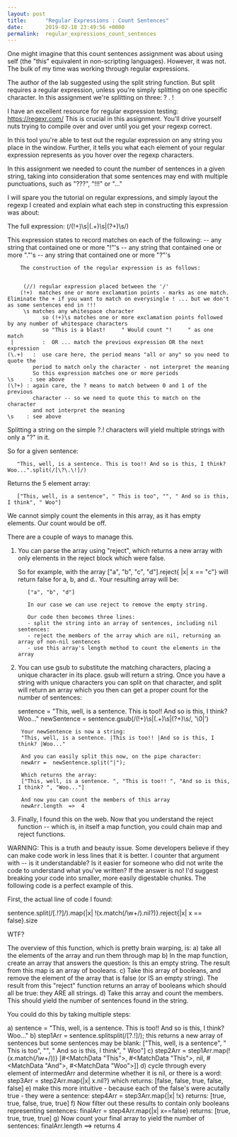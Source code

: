 ```yaml
---
layout: post
title:      "Regular Expressions : Count Sentences"
date:       2019-02-18 23:49:56 +0000
permalink:  regular_expressions_count_sentences
---
```



One might imagine that this count sentences assignment was about using self (the "this" equivalent in non-scripting languages).  However, it was not.  The bulk of my time was working through regular expressions.

The author of the lab suggested using the split string function.  But split requires a regular expression, unless you're simply splitting on one specific character.  In this assignment we're splitting on three:  ? . !

I have an excellent resource for regular expression testing: https://regexr.com/  This is crucial in this assignment.  You'll drive yourself nuts trying to compile over and over until you get your regexp correct.

In this tool you're able to test out the regular expression on any string you place in the window.  Further, it tells you what each element of your regular expression represents as you hover over the regexp characters.

In this assignment we needed to count the number of sentences in a given string, taking into consideration that some sentences may end with multiple punctuations, such as "???", "!!!" or "..."  

I will spare you the tutorial on regular expressions, and simply layout the regexp I created and explain what each step in constructing this expression was about:

The full expression:   (/(!+)\s|(\.+)\s|(\?+)\s/)

This expression states to record matches on each of the following:
    -- any string that contained one or more "!"'s
		-- any string that contained one or more "."'s
		-- any string that contained one or more "?"'s
		 
		
		The construction of the regular expression is as follows:


         (//) regular expression placed between the '/'
        (!+)  matches one or more exclamation points - marks as one match.  Eliminate the + if you want to match on everysingle ! ... but we don't as some sentences end in !!!
         \s matches any whitespace character
               so (!+)\s matches one or more exclamation points followed by any number of whitespace characters
               so "This is a blast!     " Would count "!     " as one match
     |         :  OR ... match the previous expression OR the next expression
    (\.+)   :  use care here, the period means "all or any" so you need to quote the
            period to match only the character - not interpret the meaning
            So this expression matches one or more periods
    \s     : see above
    (\?+) : again care, the ? means to match between 0 and 1 of the previous
            character -- so we need to quote this to match on the character
            and not interpret the meaning
    \s    : see above  
		
	



Splitting a string on the simple ?.! characters will yield multiple strings with only a "?" in it.

So for a given sentence:  

       "This, well, is a sentence. This is too!! And so is this, I think? Woo...".split(/[\?\.\!]/)

Returns the 5 element array: 

       ["This, well, is a sentence", " This is too", "", " And so is this, I think", " Woo"]
 
We cannot simply count the elements in this array, as it has empty elements.  Our count would be off.
 
There are a couple of ways to manage this.
 
 1.  You can parse the array using "reject", which returns a new array with only elements in the reject block which were false.
 
      So for example, with the array ["a", "b", "c", "d"].reject{ |x| x == "c"}
			will return false for a, b, and d..  Your resulting array will be:
			
			["a", "b", "d"]
			
			In our case we can use reject to remove the empty string.
			
			Our code then becomes three lines:
			- split the string into an array of sentences, including nil sentences:
			- reject the members of the array which are nil, returning an array of non-nil sentences
			- use this array's length method to count the elements in the array
			
2.  You can use gsub to substitute the matching characters, placing a unique character in its place.  gsub will return a string.  Once you have a string with unique characters you can split on that character, and split will return an array which you then can get a proper count for the number of sentences:

     sentence = "This, well, is a sentence. This is too!! And so is this, I think? Woo..."
		 newSentence = sentence.gsub(/(!+)\s|(\.+)\s|(\?+)\s/, '\0|')
		 
		 Your newSentence is now a string:
		 "This, well, is a sentence. |This is too!! |And so is this, I think? |Woo..."
		 
		 And you can easily split this now, on the pipe character:
		 newArr =  newSentence.split("|");
		 
		 Which returns the array:
		 ["This, well, is a sentence. ", "This is too!! ", "And so is this, I think? ", "Woo..."]
		 
		 And now you can count the members of this array
		 newArr.length  =>  4
		 

3.  Finally, I found this on the web.  Now that you understand the reject function -- which is, in itself a map function, you could chain map and reject functions.

WARNING:  This is a truth and beauty issue.  Some developers believe if they can make code work in less lines that it is better.  I counter that argument with -- is it understandable?  Is it easier for someone who did not write the code to understand what you've written?  If the answer is no!  I'd suggest breaking your code into smaller, more easily digestable chunks.  The following code is a perfect example of this.

First, the actual line of code I found:

sentence.split(/[.!?]/).map{|x| !(x.match(/\w+/).nil?)}.reject{|x| x == false}.size 

WTF?


The overview of this function, which is pretty brain warping, is:
     a) take all the elements of the array and run them through map
     b)  In the map function, create an array that answers the question:  Is this an empty string.  The result from this map is an array of booleans.
     c) Take this array of booleans, and remove the element of the array that is false (or IS an empty string).  The result from this "reject" function returns an array of booleans which should all be true:  they ARE all strings.
     d) Take this array and count the members.  This should yield the number of sentences found in the string.

You could do this by taking multiple steps:

a)  sentence = "This, well, is a sentence. This is too!! And so is this, I think? Woo..."
b)  step1Arr = sentence.splitsplit(/[\?\.\!]/);
             this returns a new array of sentences but some sentences may be blank:
						["This, well, is a sentence", " This is too", "", " And so is this, I think", " Woo"]
c)  step2Arr = step1Arr.map(!(x.match(/\w+/))}
           [#<MatchData "This">, #<MatchData "This">, nil, #<MatchData "And">, #<MatchData "Woo">]]
d) cycle through every element of intermedArr and determine whether it is nil, or there is a word:
           step3Arr = step2Arr.map{|x| x.nil?}
					      which returns:
						[false, false, true, false, false]
e)  make this more intuitive - because each of the false's were acutally true - they were a sentence:
            step4Arr = step3Arr.map{|x| !x}
						     returns:
						[true, true, false, true, true]
f) Now filter out these results to contain only booleans representing sentences:
           finalArr = step4Arr.map{|x| x==false}
					      returns:
						[true, true, true, true]
	g)  Now count your final array to yield the number of sentences:
	          finalArr.length  ==> returns 4

